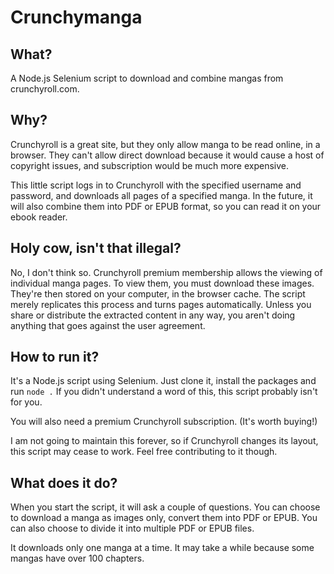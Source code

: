 # Crunchymanga

## What?
A Node.js Selenium script to download and combine mangas from crunchyroll.com.

## Why?
Crunchyroll is a great site, but they only allow manga to be read online, in a browser. They can't allow direct download because it would cause a host of copyright issues, and subscription would be much more expensive.

This little script logs in to Crunchyroll with the specified username and password, and downloads all pages of a specified manga. In the future, it will also combine them into PDF or EPUB format, so you can read it on your ebook reader.

## Holy cow, isn't that illegal?
No, I don't think so. Crunchyroll premium membership allows the viewing of individual manga pages. To view them, you must download these images. They're then stored on your computer, in the browser cache. The script merely replicates this process and turns pages automatically. Unless you share or distribute the extracted content in any way, you aren't doing anything that goes against the user agreement.

## How to run it?
It's a Node.js script using Selenium. Just clone it, install the packages and run `node .` If you didn't understand a word of this, this script probably isn't for you.

You will also need a premium Crunchyroll subscription. (It's worth buying!)

I am not going to maintain this forever, so if Crunchyroll changes its layout, this script may cease to work. Feel free contributing to it though.

## What does it do?
When you start the script, it will ask a couple of questions. You can choose to download a manga as images only, convert them into PDF or EPUB. You can also choose to divide it into multiple PDF or EPUB files.

It downloads only one manga at a time. It may take a while because some mangas have over 100 chapters.